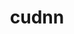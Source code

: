 ---
title: "cudnn"
layout: cache
categories: [package, develop]
meta: {"versions": ["8.4.0.27-11.6", "8.7.0.84-11.8"], "compilers": ["gcc@=11.1.0", "gcc@=11.3.0", "gcc@=7.3.1"], "oss": ["amzn2", "ubuntu20.04", "ubuntu22.04"], "platforms": ["linux"], "targets": ["ivybridge", "ppc64le", "x86_64_v3"], "stacks": ["e4s", "e4s-power", "ml-linux-x86_64-cuda", "root"], "num_specs": 14, "num_specs_by_stack": {"root": 14, "ml-linux-x86_64-cuda": 4, "e4s-power": 2, "e4s": 2}}
spec_details: [{"hash": "v62csi2xc54z75hhq65bwlfwqzfw6gfi", "compiler": "gcc@=7.3.1", "versions": ["8.4.0.27-11.6"], "os": "amzn2", "platform": "linux", "target": "ivybridge", "variants": ["build_system=generic"], "stacks": ["root"], "size": "-", "tarball": "https://binaries.spack.io/develop/build_cache/linux-amzn2-ivybridge/gcc-7.3.1/cudnn-8.4.0.27-11.6/linux-amzn2-ivybridge-gcc-7.3.1-cudnn-8.4.0.27-11.6-v62csi2xc54z75hhq65bwlfwqzfw6gfi.spack"}, {"hash": "7ad5ftnch7kcpmf75njsum6tilxczilj", "compiler": "gcc@=7.3.1", "versions": ["8.4.0.27-11.6"], "os": "amzn2", "platform": "linux", "target": "ivybridge", "variants": ["build_system=generic"], "stacks": ["root"], "size": "-", "tarball": "https://binaries.spack.io/develop/build_cache/linux-amzn2-ivybridge/gcc-7.3.1/cudnn-8.4.0.27-11.6/linux-amzn2-ivybridge-gcc-7.3.1-cudnn-8.4.0.27-11.6-7ad5ftnch7kcpmf75njsum6tilxczilj.spack"}, {"hash": "aqm3cqoggbju5oemz7whzuwmpc73wc7j", "compiler": "gcc@=7.3.1", "versions": ["8.4.0.27-11.6"], "os": "amzn2", "platform": "linux", "target": "x86_64_v3", "variants": ["build_system=generic"], "stacks": ["root"], "size": "-", "tarball": "https://binaries.spack.io/develop/build_cache/linux-amzn2-x86_64_v3/gcc-7.3.1/cudnn-8.4.0.27-11.6/linux-amzn2-x86_64_v3-gcc-7.3.1-cudnn-8.4.0.27-11.6-aqm3cqoggbju5oemz7whzuwmpc73wc7j.spack"}, {"hash": "c4e676vy27wb2dj5s5dnhjptdibsxfqg", "compiler": "gcc@=7.3.1", "versions": ["8.4.0.27-11.6"], "os": "amzn2", "platform": "linux", "target": "x86_64_v3", "variants": ["build_system=generic"], "stacks": ["root", "ml-linux-x86_64-cuda"], "size": "-", "tarball": "https://binaries.spack.io/develop/build_cache/linux-amzn2-x86_64_v3/gcc-7.3.1/cudnn-8.4.0.27-11.6/linux-amzn2-x86_64_v3-gcc-7.3.1-cudnn-8.4.0.27-11.6-c4e676vy27wb2dj5s5dnhjptdibsxfqg.spack"}, {"hash": "dlvaviycneytnblrdkci6nyrotgihamt", "compiler": "gcc@=7.3.1", "versions": ["8.4.0.27-11.6"], "os": "amzn2", "platform": "linux", "target": "x86_64_v3", "variants": [], "stacks": ["root"], "size": "-", "tarball": "https://binaries.spack.io/develop/build_cache/linux-amzn2-x86_64_v3/gcc-7.3.1/cudnn-8.4.0.27-11.6/linux-amzn2-x86_64_v3-gcc-7.3.1-cudnn-8.4.0.27-11.6-dlvaviycneytnblrdkci6nyrotgihamt.spack"}, {"hash": "xtnogx7ivaq43srmtxnt4nve352gfbbh", "compiler": "gcc@=7.3.1", "versions": ["8.4.0.27-11.6"], "os": "amzn2", "platform": "linux", "target": "x86_64_v3", "variants": [], "stacks": ["root"], "size": "-", "tarball": "https://binaries.spack.io/develop/build_cache/linux-amzn2-x86_64_v3/gcc-7.3.1/cudnn-8.4.0.27-11.6/linux-amzn2-x86_64_v3-gcc-7.3.1-cudnn-8.4.0.27-11.6-xtnogx7ivaq43srmtxnt4nve352gfbbh.spack"}, {"hash": "yjpiszqizt5wiwtwdnfizzlhu2chkb3g", "compiler": "gcc@=7.3.1", "versions": ["8.4.0.27-11.6"], "os": "amzn2", "platform": "linux", "target": "x86_64_v3", "variants": ["build_system=generic"], "stacks": ["root", "ml-linux-x86_64-cuda"], "size": "-", "tarball": "https://binaries.spack.io/develop/build_cache/linux-amzn2-x86_64_v3/gcc-7.3.1/cudnn-8.4.0.27-11.6/linux-amzn2-x86_64_v3-gcc-7.3.1-cudnn-8.4.0.27-11.6-yjpiszqizt5wiwtwdnfizzlhu2chkb3g.spack"}, {"hash": "ogehjaneuqmjkblgzkkp4shuatqh633o", "compiler": "gcc@=7.3.1", "versions": ["8.4.0.27-11.6"], "os": "amzn2", "platform": "linux", "target": "x86_64_v3", "variants": ["build_system=generic"], "stacks": ["root"], "size": "-", "tarball": "https://binaries.spack.io/develop/build_cache/linux-amzn2-x86_64_v3/gcc-7.3.1/cudnn-8.4.0.27-11.6/linux-amzn2-x86_64_v3-gcc-7.3.1-cudnn-8.4.0.27-11.6-ogehjaneuqmjkblgzkkp4shuatqh633o.spack"}, {"hash": "dsjbwfliqxk7i3tsodqwetezncsyiezy", "compiler": "gcc@=11.1.0", "versions": ["8.4.0.27-11.6"], "os": "ubuntu20.04", "platform": "linux", "target": "ppc64le", "variants": ["build_system=generic"], "stacks": ["e4s-power", "root"], "size": "-", "tarball": "https://binaries.spack.io/develop/build_cache/linux-ubuntu20.04-ppc64le/gcc-11.1.0/cudnn-8.4.0.27-11.6/linux-ubuntu20.04-ppc64le-gcc-11.1.0-cudnn-8.4.0.27-11.6-dsjbwfliqxk7i3tsodqwetezncsyiezy.spack"}, {"hash": "k7bpsuxysu4a4z6uedfdu4kv2icabev5", "compiler": "gcc@=11.1.0", "versions": ["8.7.0.84-11.8"], "os": "ubuntu20.04", "platform": "linux", "target": "ppc64le", "variants": ["build_system=generic"], "stacks": ["e4s-power", "root"], "size": "-", "tarball": "https://binaries.spack.io/develop/build_cache/linux-ubuntu20.04-ppc64le/gcc-11.1.0/cudnn-8.7.0.84-11.8/linux-ubuntu20.04-ppc64le-gcc-11.1.0-cudnn-8.7.0.84-11.8-k7bpsuxysu4a4z6uedfdu4kv2icabev5.spack"}, {"hash": "brmf75rwpvgdxy55rsfakke7broug4la", "compiler": "gcc@=11.1.0", "versions": ["8.4.0.27-11.6"], "os": "ubuntu20.04", "platform": "linux", "target": "x86_64_v3", "variants": ["build_system=generic"], "stacks": ["root", "e4s"], "size": "-", "tarball": "https://binaries.spack.io/develop/build_cache/linux-ubuntu20.04-x86_64_v3/gcc-11.1.0/cudnn-8.4.0.27-11.6/linux-ubuntu20.04-x86_64_v3-gcc-11.1.0-cudnn-8.4.0.27-11.6-brmf75rwpvgdxy55rsfakke7broug4la.spack"}, {"hash": "rr4wfkqjrtheaqkc3nrckhyw2onbcj7b", "compiler": "gcc@=11.1.0", "versions": ["8.7.0.84-11.8"], "os": "ubuntu20.04", "platform": "linux", "target": "x86_64_v3", "variants": ["build_system=generic"], "stacks": ["root", "e4s"], "size": "-", "tarball": "https://binaries.spack.io/develop/build_cache/linux-ubuntu20.04-x86_64_v3/gcc-11.1.0/cudnn-8.7.0.84-11.8/linux-ubuntu20.04-x86_64_v3-gcc-11.1.0-cudnn-8.7.0.84-11.8-rr4wfkqjrtheaqkc3nrckhyw2onbcj7b.spack"}, {"hash": "xcoyhfsyrp7fwct732iuzouc6ozni2mj", "compiler": "gcc@=11.3.0", "versions": ["8.7.0.84-11.8"], "os": "ubuntu22.04", "platform": "linux", "target": "x86_64_v3", "variants": ["build_system=generic"], "stacks": ["root", "ml-linux-x86_64-cuda"], "size": "-", "tarball": "https://binaries.spack.io/develop/build_cache/linux-ubuntu22.04-x86_64_v3/gcc-11.3.0/cudnn-8.7.0.84-11.8/linux-ubuntu22.04-x86_64_v3-gcc-11.3.0-cudnn-8.7.0.84-11.8-xcoyhfsyrp7fwct732iuzouc6ozni2mj.spack"}, {"hash": "4rppd2wjz3o3gw6aihymyondcobhct66", "compiler": "gcc@=11.3.0", "versions": ["8.4.0.27-11.6"], "os": "ubuntu22.04", "platform": "linux", "target": "x86_64_v3", "variants": ["build_system=generic"], "stacks": ["root", "ml-linux-x86_64-cuda"], "size": "-", "tarball": "https://binaries.spack.io/develop/build_cache/linux-ubuntu22.04-x86_64_v3/gcc-11.3.0/cudnn-8.4.0.27-11.6/linux-ubuntu22.04-x86_64_v3-gcc-11.3.0-cudnn-8.4.0.27-11.6-4rppd2wjz3o3gw6aihymyondcobhct66.spack"}]
---